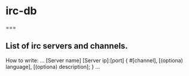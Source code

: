 # irc-db
===

List of irc servers and channels.
---

How to write:
...
[Server name] [Server ip]:[port]
{
    #[channel], [(optiona) language], [(optiona) description];
}
...
